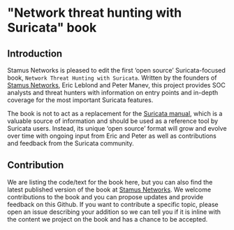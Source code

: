 # "Network threat hunting with Suricata" book

## Introduction

Stamus Networks is pleased to edit the first ‘open source’ Suricata-focused book, ``Network Threat Hunting with Suricata``.
Written by the founders of [Stamus Networks](https://www.stamus-networks.com/), Eric Leblond and Peter Manev, this project provides SOC analysts and threat
hunters with information on entry points and in-depth coverage for the most important Suricata features.

The book is not to act as a replacement for the [Suricata manual](https://suricata.readthedocs.io/en/latest/), which is
a valuable source of information and should be used as a reference tool by Suricata users. Instead, its unique ‘open source’
format will grow and evolve over time with ongoing input from Eric and Peter as well as contributions and feedback from
the Suricata community.

## Contribution

We are listing the code/text for the book here, but you can also find the latest published
version of the book at [Stamus Networks](https://www.stamus-networks.com/). We welcome contributions to the book and you can
propose updates and provide feedback on this Github. If you want to contribute a specific
topic, please open an issue describing your addition so we can tell you if it is
inline with the content we project on the book and has a chance to be accepted.
